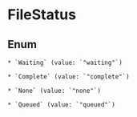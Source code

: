 
# FileStatus

## Enum


    * `Waiting` (value: `"waiting"`)

    * `Complete` (value: `"complete"`)

    * `None` (value: `"none"`)

    * `Queued` (value: `"queued"`)



